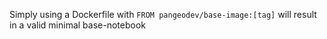 Simply using a Dockerfile with `FROM pangeodev/base-image:[tag]` will result in a valid minimal base-notebook
